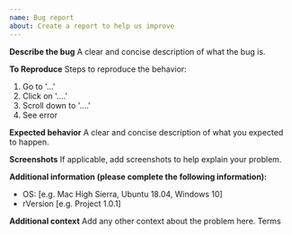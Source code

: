 ```yaml
---
name: Bug report
about: Create a report to help us improve
---
```


**Describe the bug**
A clear and concise description of what the bug is.

**To Reproduce**
Steps to reproduce the behavior:

1. Go to '...'
2. Click on '....'
3. Scroll down to '....'
4. See error

**Expected behavior**
A clear and concise description of what you expected to happen.

**Screenshots**
If applicable, add screenshots to help explain your problem.

**Additional information (please complete the following information):**

-   OS: [e.g. Mac High Sierra, Ubuntu 18.04, Windows 10]
-   rVersion [e.g. Project 1.0.1]

**Additional context**
Add any other context about the problem here.
Terms
